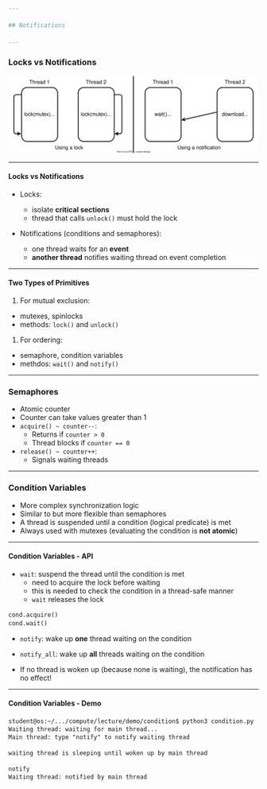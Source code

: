 ```yaml
---

## Notifications

---
```


### Locks vs Notifications

![Lock vs Notification](../media/lock-vs-notify.svg)

----

#### Locks vs Notifications

* Locks:
  * isolate **critical sections**
  * thread that calls `unlock()` must hold the lock

* Notifications (conditions and semaphores):
  * one thread waits for an **event**
  * **another thread** notifies waiting thread on event completion

----

#### Two Types of Primitives

1. For mutual exclusion:

* mutexes, spinlocks
* methods: `lock()` and `unlock()`

1. For ordering:

* semaphore, condition variables
* methdos: `wait()` and `notify()`

---

### Semaphores

* Atomic counter
* Counter can take values greater than 1
* `acquire() ~ counter--`:
  * Returns if `counter > 0`
  * Thread blocks if `counter == 0`
* `release() ~ counter++`:
  * Signals waiting threads

---

### Condition Variables

* More complex synchronization logic
* Similar to but more flexible than semaphores
* A thread is suspended until a condition (logical predicate) is met
* Always used with mutexes (evaluating the condition is **not atomic**)

----

#### Condition Variables - API

* `wait`: suspend the thread until the condition is met
  * need to acquire the lock before waiting
  * this is needed to check the condition in a thread-safe manner
  * `wait` releases the lock

```python
cond.acquire()
cond.wait()
```

* `notify`: wake up **one** thread waiting on the condition
* `notify_all`: wake up **all** threads waiting on the condition

* If no thread is woken up (because none is waiting), the notification has no effect!

----

#### Condition Variables - Demo

```console
student@os:~/.../compute/lecture/demo/condition$ python3 condition.py
Waiting thread: waiting for main thread...
Main thread: type "notify" to notify waiting thread

waiting thread is sleeping until woken up by main thread

notify
Waiting thread: notified by main thread
```
